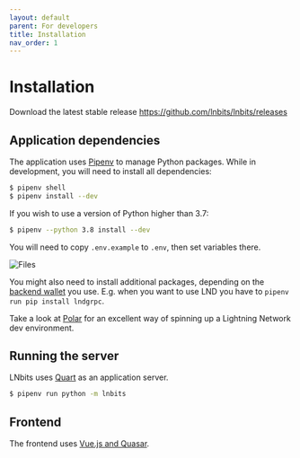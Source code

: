 ```yaml
---
layout: default
parent: For developers
title: Installation
nav_order: 1
---
```



Installation
============

Download the latest stable release https://github.com/lnbits/lnbits/releases


Application dependencies
------------------------

The application uses [Pipenv][pipenv] to manage Python packages.
While in development, you will need to install all dependencies:

```sh
$ pipenv shell
$ pipenv install --dev
```

If you wish to use a version of Python higher than 3.7:

```sh
$ pipenv --python 3.8 install --dev
```

You will need to copy `.env.example` to `.env`, then set variables there.

![Files](https://i.imgur.com/ri2zOe8.png)

You might also need to install additional packages, depending on the [backend wallet](../guide/wallets.md) you use.
E.g. when you want to use LND you have to `pipenv run pip install lndgrpc`.

Take a look at [Polar][polar] for an excellent way of spinning up a Lightning Network dev environment.


Running the server
------------------

LNbits uses [Quart][quart] as an application server.

```sh
$ pipenv run python -m lnbits
```

Frontend
--------

The frontend uses [Vue.js and Quasar][quasar].


[quart]: https://pgjones.gitlab.io/
[pipenv]: https://pipenv.pypa.io/
[polar]: https://lightningpolar.com/
[quasar]: https://quasar.dev/start/how-to-use-vue
